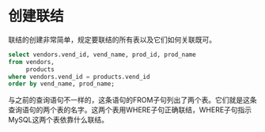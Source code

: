 # 创建联结

联结的创建非常简单，规定要联结的所有表以及它们如何关联既可。

```sql
select vendors.vend_id, vend_name, prod_id, prod_name
from vendors,
     products
where vendors.vend_id = products.vend_id
order by vend_name, prod_name;
```

与之前的查询语句不一样的，这条语句的FROM子句列出了两个表。它们就是这条查询语句的两个表的名字。这两个表用WHERE子句正确联结，WHERE子句指示MySQL这两个表依靠什么联结。
